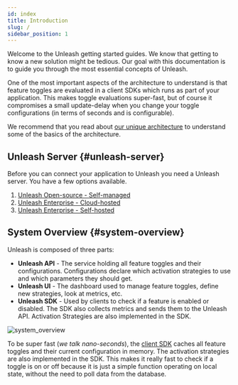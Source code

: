 ```yaml
---
id: index
title: Introduction
slug: /
sidebar_position: 1
---
```


Welcome to the Unleash getting started guides. We know that getting to know a new solution might be tedious. Our goal with this documentation is to guide you through the most essential concepts of Unleash.

One of the most important aspects of the architecture to understand is that feature toggles are evaluated in a client SDKs which runs as part of your application. This makes toggle evaluations super-fast, but of course it compromises a small update-delay when you change your toggle configurations (in terms of seconds and is configurable).

We recommend that you read about [our unique architecture](https://www.unleash-hosted.com/articles/our-unique-architecture) to understand some of the basics of the architecture.

## Unleash Server {#unleash-server}

Before you can connect your application to Unleash you need a Unleash server. You have a few options available.

1. [Unleash Open-source - Self-managed](deploy/getting_started)
2. [Unleash Enterprise - Cloud-hosted](https://www.unleash-hosted.com)
3. [Unleash Enterprise - Self-hosted](https://www.unleash-hosted.com)

## System Overview {#system-overview}

Unleash is composed of three parts:

- **Unleash API** - The service holding all feature toggles and their configurations. Configurations declare which activation strategies to use and which parameters they should get.
- **Unleash UI** - The dashboard used to manage feature toggles, define new strategies, look at metrics, etc.
- **Unleash SDK** - Used by clients to check if a feature is enabled or disabled. The SDK also collects metrics and sends them to the Unleash API. Activation Strategies are also implemented in the SDK.

![system_overview](/img/unleash-diagram.png 'System Overview')

To be super fast (_we talk nano-seconds_), the [client SDK](/sdks/index) caches all feature toggles and their current configuration in memory. The activation strategies are also implemented in the SDK. This makes it really fast to check if a toggle is on or off because it is just a simple function operating on local state, without the need to poll data from the database.
